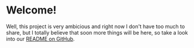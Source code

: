 # Welcome!

Well, this project is very ambicious and right now I don't have too much to share, but I totally believe that soon more things will be here, so take a look into our [README on GitHub](https://github.com/skynexui/core).
